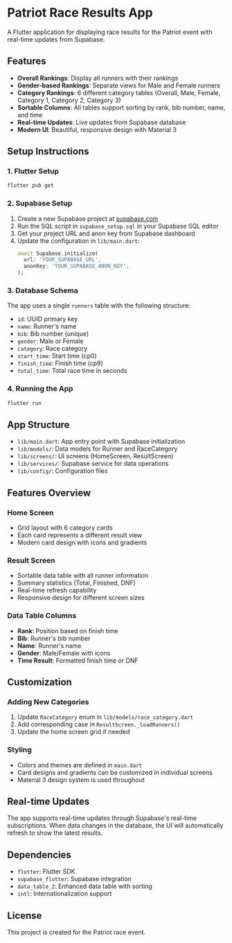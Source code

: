 # Patriot Race Results App

A Flutter application for displaying race results for the Patriot event with real-time updates from Supabase.

## Features

- **Overall Rankings**: Display all runners with their rankings
- **Gender-based Rankings**: Separate views for Male and Female runners
- **Category Rankings**: 6 different category tables (Overall, Male, Female, Category 1, Category 2, Category 3)
- **Sortable Columns**: All tables support sorting by rank, bib number, name, and time
- **Real-time Updates**: Live updates from Supabase database
- **Modern UI**: Beautiful, responsive design with Material 3

## Setup Instructions

### 1. Flutter Setup
```bash
flutter pub get
```

### 2. Supabase Setup

1. Create a new Supabase project at [supabase.com](https://supabase.com)
2. Run the SQL script in `supabase_setup.sql` in your Supabase SQL editor
3. Get your project URL and anon key from Supabase dashboard
4. Update the configuration in `lib/main.dart`:
   ```dart
   await Supabase.initialize(
     url: 'YOUR_SUPABASE_URL',
     anonKey: 'YOUR_SUPABASE_ANON_KEY',
   );
   ```

### 3. Database Schema

The app uses a single `runners` table with the following structure:
- `id`: UUID primary key
- `name`: Runner's name
- `bib`: Bib number (unique)
- `gender`: Male or Female
- `category`: Race category
- `start_time`: Start time (cp0)
- `finish_time`: Finish time (cp9)
- `total_time`: Total race time in seconds

### 4. Running the App

```bash
flutter run
```

## App Structure

- `lib/main.dart`: App entry point with Supabase initialization
- `lib/models/`: Data models for Runner and RaceCategory
- `lib/screens/`: UI screens (HomeScreen, ResultScreen)
- `lib/services/`: Supabase service for data operations
- `lib/config/`: Configuration files

## Features Overview

### Home Screen
- Grid layout with 6 category cards
- Each card represents a different result view
- Modern card design with icons and gradients

### Result Screen
- Sortable data table with all runner information
- Summary statistics (Total, Finished, DNF)
- Real-time refresh capability
- Responsive design for different screen sizes

### Data Table Columns
- **Rank**: Position based on finish time
- **Bib**: Runner's bib number
- **Name**: Runner's name
- **Gender**: Male/Female with icons
- **Time Result**: Formatted finish time or DNF

## Customization

### Adding New Categories
1. Update `RaceCategory` enum in `lib/models/race_category.dart`
2. Add corresponding case in `ResultScreen._loadRunners()`
3. Update the home screen grid if needed

### Styling
- Colors and themes are defined in `main.dart`
- Card designs and gradients can be customized in individual screens
- Material 3 design system is used throughout

## Real-time Updates

The app supports real-time updates through Supabase's real-time subscriptions. When data changes in the database, the UI will automatically refresh to show the latest results.

## Dependencies

- `flutter`: Flutter SDK
- `supabase_flutter`: Supabase integration
- `data_table_2`: Enhanced data table with sorting
- `intl`: Internationalization support

## License

This project is created for the Patriot race event.

